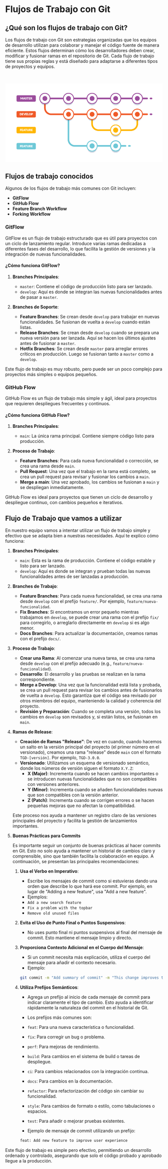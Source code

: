 # Flujos de Trabajo con Git

## ¿Qué son los flujos de trabajo con Git?

Los flujos de trabajo con Git son estrategias organizadas que los equipos de desarrollo utilizan para colaborar y manejar el código fuente de manera eficiente. Estos flujos determinan cómo los desarrolladores deben crear, modificar y fusionar ramas en el repositorio de Git. Cada flujo de trabajo tiene sus propias reglas y está diseñado para adaptarse a diferentes tipos de proyectos y equipos.

<br>

![image info](../../img/git-workflow.png)

## Flujos de trabajo conocidos

Algunos de los flujos de trabajo más comunes con Git incluyen:

- **GitFlow**
- **GitHub Flow**
- **Feature Branch Workflow**
- **Forking Workflow**

### GitFlow

GitFlow es un flujo de trabajo estructurado que es útil para proyectos con un ciclo de lanzamiento regular. Introduce varias ramas dedicadas a diferentes fases del desarrollo, lo que facilita la gestión de versiones y la integración de nuevas funcionalidades.

#### ¿Cómo funciona GitFlow?

1. **Branches Principales**:

   - `master`: Contiene el código de producción listo para ser lanzado.
   - `develop`: Aquí es donde se integran las nuevas funcionalidades antes de pasar a `master`.

2. **Branches de Soporte**:
   - **Feature Branches**: Se crean desde `develop` para trabajar en nuevas funcionalidades. Se fusionan de vuelta a `develop` cuando están listas.
   - **Release Branches**: Se crean desde `develop` cuando se prepara una nueva versión para ser lanzada. Aquí se hacen los últimos ajustes antes de fusionar a `master`.
   - **Hotfix Branches**: Se crean desde `master` para arreglar errores críticos en producción. Luego se fusionan tanto a `master` como a `develop`.

Este flujo de trabajo es muy robusto, pero puede ser un poco complejo para proyectos más simples o equipos pequeños.

### GitHub Flow

GitHub Flow es un flujo de trabajo más simple y ágil, ideal para proyectos que requieren despliegues frecuentes y continuos.

#### ¿Cómo funciona GitHub Flow?

1. **Branches Principales**:

   - `main`: La única rama principal. Contiene siempre código listo para producción.

2. **Proceso de Trabajo**:
   - **Feature Branches**: Para cada nueva funcionalidad o corrección, se crea una rama desde `main`.
   - **Pull Request**: Una vez que el trabajo en la rama está completo, se crea un pull request para revisar y fusionar los cambios a `main`.
   - **Merge a main**: Una vez aprobado, los cambios se fusionan a `main` y se despliegan inmediatamente.

GitHub Flow es ideal para proyectos que tienen un ciclo de desarrollo y despliegue continuo, con cambios pequeños e iterativos.

## Flujo de Trabajo que vamos a utilizar

En nuestro equipo vamos a intentar utilizar un flujo de trabajo simple y efectivo que se adapta bien a nuestras necesidades. Aquí te explico cómo funciona:

1. **Branches Principales**:

   - `main`: Esta es la rama de producción. Contiene el código estable y listo para ser lanzado.
   - `develop`: Aquí es donde se integran y prueban todas las nuevas funcionalidades antes de ser lanzadas a producción.

2. **Branches de Trabajo**:

   - **Feature Branches**: Para cada nueva funcionalidad, se crea una rama desde `develop` con el prefijo `feature/`. Por ejemplo, `feature/nueva-funcionalidad`.
   - **Fix Branches**: Si encontramos un error pequeño mientras trabajamos en `develop`, se puede crear una rama con el prefijo `fix/` para corregirlo, o arreglarlo directamente en `develop` si es algo menor.
   - **Docs Branches**: Para actualizar la documentación, creamos ramas con el prefijo `docs/`.

3. **Proceso de Trabajo**:

   - **Crear una Rama**: Al comenzar una nueva tarea, se crea una rama desde `develop` con el prefijo adecuado (e.g., `feature/nueva-funcionalidad`).
   - **Desarrollo**: El desarrollo y las pruebas se realizan en la rama correspondiente.
   - **Merge a Develop**: Una vez que la funcionalidad está lista y probada, se crea un pull request para revisar los cambios antes de fusionarlos de vuelta a `develop`. Esto garantiza que el código sea revisado por otros miembros del equipo, manteniendo la calidad y coherencia del proyecto.
   - **Revisión y Preparación**: Cuando se completa una versión, todos los cambios en `develop` son revisados y, si están listos, se fusionan en `main`.

4. **Ramas de Release**:

   - **Creación de Ramas "Release"**: De vez en cuando, cuando hacemos un salto en la versión principal del proyecto (el primer número en el versionado), creamos una rama "release" desde `main` con el formato `TGD-[versión]`. Por ejemplo, `TGD-3.0.0`.
   - **Versionado**: Utilizamos un esquema de versionado semántico, donde los números de versión siguen el formato `X.Y.Z`:
     - **X (Major)**: Incrementa cuando se hacen cambios importantes o se introducen nuevas funcionalidades que no son compatibles con versiones anteriores.
     - **Y (Minor)**: Incrementa cuando se añaden funcionalidades nuevas que son compatibles con la versión anterior.
     - **Z (Patch)**: Incrementa cuando se corrigen errores o se hacen pequeñas mejoras que no afectan la compatibilidad.

   Este proceso nos ayuda a mantener un registro claro de las versiones principales del proyecto y facilita la gestión de lanzamientos importantes.

5. **Buenas Prácticas para Commits**

   Es importante seguir un conjunto de buenas prácticas al hacer commits en Git. Esto no solo ayuda a mantener un historial de cambios claro y comprensible, sino que también facilita la colaboración en equipo. A continuación, se presentan las principales recomendaciones:

   1. **Usa el Verbo en Imperativo**:
      - Escribe los mensajes de commit como si estuvieras dando una orden que describe lo que hará ese commit. Por ejemplo, en lugar de "Adding a new feature", usa "Add a new feature". 
      - Ejemplos:
      - `Add a new search feature`
      - `Fix a problem with the topbar`
      - `Remove old unused files`

   2. **Evita el Uso de Punto Final o Puntos Suspensivos**:
      - No uses punto final ni puntos suspensivos al final del mensaje de commit. Esto mantiene el mensaje limpio y directo.

   3. **Proporciona Contexto Adicional en el Cuerpo del Mensaje**:
      - Si un commit necesita más explicación, utiliza el cuerpo del mensaje para añadir el contexto necesario. 
      - Ejemplo:
      ```bash
      git commit -m "Add summary of commit" -m "This change improves the search functionality by including filtering options."
      ```

   4. **Utiliza Prefijos Semánticos**:
      - Agrega un prefijo al inicio de cada mensaje de commit para indicar claramente el tipo de cambio. Esto ayuda a identificar rápidamente la naturaleza del commit en el historial de Git.
      - Los prefijos más comunes son:
      - `feat`: Para una nueva característica o funcionalidad.
      - `fix`: Para corregir un bug o problema.
      - `perf`: Para mejoras de rendimiento.
      - `build`: Para cambios en el sistema de build o tareas de despliegue.
      - `ci`: Para cambios relacionados con la integración continua.
      - `docs`: Para cambios en la documentación.
      - `refactor`: Para refactorización del código sin cambiar su funcionalidad.
      - `style`: Para cambios de formato o estilo, como tabulaciones o espacios.
      - `test`: Para añadir o mejorar pruebas existentes.

      - Ejemplo de mensaje de commit utilizando un prefijo:
      ```bash
      feat: Add new feature to improve user experience
      ```

Este flujo de trabajo es simple pero efectivo, permitiendo un desarrollo ordenado y controlado, asegurando que solo el código probado y aprobado llegue a la producción.
